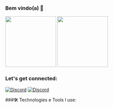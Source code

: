 ### Bem vindo(a) 🖖

<div>
  <img height="160em" src="https://github-readme-stats.vercel.app/api?username=Aurelior14&show_icons=true&theme=tokyonight"/>
  <img height="160em" src="https://github-readme-stats.vercel.app/api/top-langs/?username=Aurelior14&layout=compact&theme=tokyonight"/>
</div>

### Let's get connected:

[![Discord](https://img.shields.io/badge/Discord-7289DA?style=for-the-badge&logo=discord&logoColor=white)](https://discord.gg/936439691283165304)
[![Discord](	https://img.shields.io/badge/Gmail-D14836?style=for-the-badge&logo=gmail&logoColor=white)]([aureliorodriguesel@gmail.com](https://mail.google.com/mail/u/0/?pli=1#inbox?compose=CllgCKCCRnGSRZBgPMDgzsXwtlcdjTcfzkBZbllCtzfXLFHhMTjjbnBPVZStCcMFWfZVrkJjNJq)https://mail.google.com/mail/u/0/?pli=1#inbox?compose=CllgCKCCRnGSRZBgPMDgzsXwtlcdjTcfzkBZbllCtzfXLFHhMTjjbnBPVZStCcMFWfZVrkJjNJq)



###🛠️ Technologies e Tools I use:


